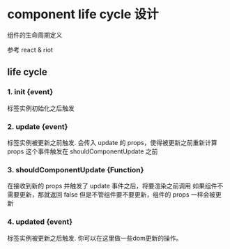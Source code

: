 # component life cycle 设计

组件的生命周期定义

参考 react & riot

## life cycle
### 1. init {event}

标签实例初始化之后触发

### 2. update {event}

标签实例被更新之前触发. 会传入 update 的 props，使得被更新之前重新计算 props
这个事件触发在 shouldComponentUpdate 之前

### 3. shouldComponentUpdate {Function}

在接收到新的 props 并触发了 update 事件之后，将要渲染之前调用
如果组件不需要更新，那就返回 false
但是不管组件要不要更新，组件的 props 一样会被更新

### 4. updated {event}

标签实例被更新之后触发. 你可以在这里做一些dom更新的操作。
